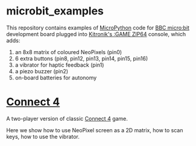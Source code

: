 # microbit_examples

This repository contains examples of [MicroPython](https://microbit-micropython.readthedocs.io/en/latest/tutorials/hello.html)
code for [BBC micro:bit](https://en.wikipedia.org/wiki/Micro_Bit) development board
plugged into [Kitronik's :GAME ZIP64](https://www.kitronik.co.uk/pdf/5626-game-zip-64-microbit-datasheet.pdf) console,
which adds:
1. an 8x8 matrix of coloured NeoPixels (pin0)
2. 6 extra buttons (pin8, pin12, pin13, pin14, pin15, pin16)
3. a vibrator for haptic feedback (pin1)
4. a piezo buzzer (pin2)
5. on-board batteries for autonomy

# [Connect 4](connect4.py)

A two-player version of classic [Connect 4](https://en.wikipedia.org/wiki/Connect_Four) game.

Here we show how to use NeoPixel screen as a 2D matrix, how to scan keys, how to use the vibrator.
